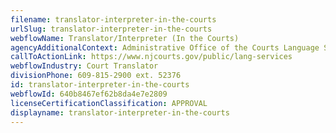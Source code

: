 ```yaml
---
filename: translator-interpreter-in-the-courts
urlSlug: translator-interpreter-in-the-courts
webflowName: Translator/Interpreter (In the Courts)
agencyAdditionalContext: Administrative Office of the Courts Language Services Section
callToActionLink: https://www.njcourts.gov/public/lang-services
webflowIndustry: Court Translator
divisionPhone: 609-815-2900 ext. 52376
id: translator-interpreter-in-the-courts
webflowId: 640b8467ef62b8da4e7e2809
licenseCertificationClassification: APPROVAL
displayname: translator-interpreter-in-the-courts
---
```

